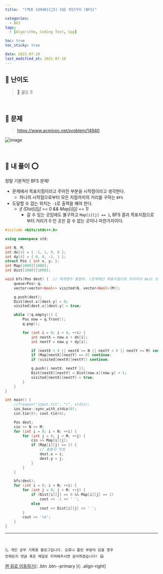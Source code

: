 ```yaml
---
title:  "[백준 14940][💛5] 쉬운 최단거리 (BFS)" 

categories:
  - BOJ
tags:
  - [Algorithm, Coding Test, Cpp]

toc: true
toc_sticky: true

date: 2021-07-10
last_modified_at: 2021-07-10
---
```



## 🚀 난이도 

> 💛 골드 5

<br>

## 🚀 문제

> <https://www.acmicpc.net/problem/14940>

![image](https://user-images.githubusercontent.com/42318591/125154064-08434300-e193-11eb-8ba7-cc5dc66ea304.png)

<br>

## 🚀 내 풀이 ⭕

정말 기본적인 BFS 문제!

- 문제에서 목표지점이라고 주어진 부분을 시작점이라고 생각한다. 
  - 하나의 시작점으로부터 모든 지점까지의 거리를 구하는 `BFS`
- 도달할 수 없는 위치는 `-1`로 출력을 해야 한다.
  - *if (Dist[i][j] == 0 && Map[i][j] == 1)*
    - 갈 수 있는 곳임에도 불구하고 `Map[i][j] == 1`, BFS 결과 목표지점으로부터 거리가 0 인 곳은 갈 수 없는 곳이나 마찬가지이다.

```cpp
#include <bits/stdc++.h>

using namespace std;

int N, M;
int dx[4] = { -1, 1, 0, 0 };
int dy[4] = { 0, 0, -1, 1 };
struct Pos { int x, y; };
int Map[1000][1000];
int Dist[1000][1000];

void bfs(Pos dest) {  // 매개변수 출발지. (문제에선 목표지점으로 주어져서 dest 로 이름 짓긴했지만..)
	queue<Pos> q;
	vector<vector<bool>> visited(N, vector<bool>(M));

	q.push(dest);
	Dist[dest.x][dest.y] = 0;
	visited[dest.x][dest.y] = true;

	while (!q.empty()) {
		Pos now = q.front();
		q.pop();

		for (int i = 0; i < 4; ++i) {
			int nextX = now.x + dx[i];
			int nextY = now.y + dy[i];

			if (nextX < 0 || nextX >= N || nextY < 0 || nextY >= M) continue;
			if (Map[nextX][nextY] == 0) continue;
			if (visited[nextX][nextY]) continue;

			q.push({ nextX, nextY });
			Dist[nextX][nextY] = Dist[now.x][now.y] + 1;
			visited[nextX][nextY] = true;
		}
	}
}

int main() {
	//freopen("input.txt", "r", stdin);
	ios_base::sync_with_stdio(0);
	cin.tie(0); cout.tie(0);

	Pos dest;
	cin >> N >> M;
	for (int i = 0; i < N; ++i) {
		for (int j = 0; j < M; ++j) {
			cin >> Map[i][j];
			if (Map[i][j] == 2) {
                // 출발지 저장
				dest.x = i;
				dest.y = j;
			}
		}
	}

	bfs(dest);
	for (int i = 0; i < N; ++i) {
		for (int j = 0; j < M; ++j) {
			if (Dist[i][j] == 0 && Map[i][j] == 1)
				cout << -1 << ' ';
			else
				cout << Dist[i][j] << ' ';
		}	
		cout << '\n';
	}
}
```

***
<br>

    🌜 개인 공부 기록용 블로그입니다. 오류나 틀린 부분이 있을 경우 
    언제든지 댓글 혹은 메일로 지적해주시면 감사하겠습니다! 😄

[맨 위로 이동하기](#){: .btn .btn--primary }{: .align-right}
